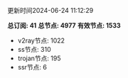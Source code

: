 更新时间2024-06-24 11:12:29

**总订阅: 41**
**总节点: 4977**
**有效节点: 1533**
- v2ray节点: 1022
- ss节点: 310
- trojan节点: 195
- ssr节点: 6
